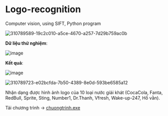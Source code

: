 # Logo-recognition
Computer vision, using SIFT, Python program

![310789589-19c2c010-a5ce-4670-a257-7d29b759ac0b](https://github.com/huedo2102/huedo2102/assets/118194834/496f91f8-8469-40ff-80e7-115bc53236f6)



**Dữ liệu thử nghiệm**: 

![image](https://github.com/huedo2102/huedo2102/assets/118194834/0262c17d-b405-401a-a451-ab3c5edd2e56)


**Kết quả**: 

![image](https://github.com/huedo2102/huedo2102/assets/118194834/338521ad-9f73-48f0-85fd-04f8570d9125)


![310789723-e02bcfda-7b50-4389-8e0d-593be6585a12](https://github.com/huedo2102/huedo2102/assets/118194834/b96f35fb-35a9-41a7-a616-4dc6d66e861a)


Nhận dạng được hình ảnh logo của 10 loại nước giải khát (CocaCola, Fanta, RedBull, Sprite, Sting, Number1, Dr.Thanh, Vfresh, Wake-up-247, Hổ vằn).


Tải chương trình -> [chuongtrinh.exe](https://github.com/huedo2102/huedo2102/blob/main/chuongtrinh.exe)
